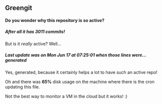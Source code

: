 ## Greengit

#### Do you wonder why this repository is so active?

##### After all it has 3011 commits!

But is it *really* active? Well...

##### Last update was on Mon Jun 17 at 07:25:01 when those lines were... generated

Yes, generated, because it certainly helps a lot to have such an active repo!

Oh and there was **65%** disk usage on the machine
where there is the cron updating this file.

Not the best way to monitor a VM in the cloud but it works! :)
